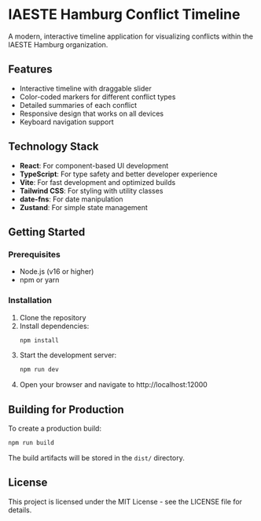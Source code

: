 # IAESTE Hamburg Conflict Timeline

A modern, interactive timeline application for visualizing conflicts within the IAESTE Hamburg organization.

## Features

- Interactive timeline with draggable slider
- Color-coded markers for different conflict types
- Detailed summaries of each conflict
- Responsive design that works on all devices
- Keyboard navigation support

## Technology Stack

- **React**: For component-based UI development
- **TypeScript**: For type safety and better developer experience
- **Vite**: For fast development and optimized builds
- **Tailwind CSS**: For styling with utility classes
- **date-fns**: For date manipulation
- **Zustand**: For simple state management

## Getting Started

### Prerequisites

- Node.js (v16 or higher)
- npm or yarn

### Installation

1. Clone the repository
2. Install dependencies:
   ```bash
   npm install
   ```
3. Start the development server:
   ```bash
   npm run dev
   ```
4. Open your browser and navigate to http://localhost:12000

## Building for Production

To create a production build:

```bash
npm run build
```

The build artifacts will be stored in the `dist/` directory.

## License

This project is licensed under the MIT License - see the LICENSE file for details.
